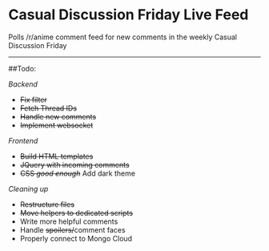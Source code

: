# Casual Discussion Friday Live Feed

Polls /r/anime comment feed for new comments in the weekly Casual Discussion Friday

***

##Todo:

*Backend*
* ~~Fix filter~~
* ~~Fetch Thread IDs~~
* ~~Handle new comments~~
* ~~Implement websocket~~

*Frontend*
* ~~Build HTML templates~~
* ~~JQuery with incoming comments~~
* ~~CSS *good enough*~~ Add dark theme

*Cleaning up*
* ~~Restructure files~~
* ~~Move helpers to dedicated scripts~~
* Write more helpful comments
* Handle ~~spoilers/~~comment faces
* Properly connect to Mongo Cloud
